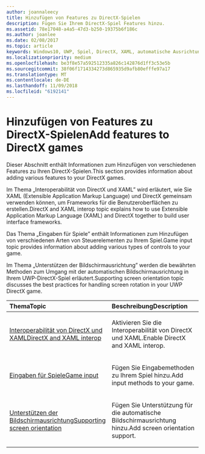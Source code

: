 ```yaml
---
author: joannaleecy
title: Hinzufügen von Features zu DirectX-Spielen
description: Fügen Sie Ihrem DirectX-Spiel Features hinzu.
ms.assetid: 78e17048-a4a5-47d3-b250-19375b6f186c
ms.author: joanlee
ms.date: 02/08/2017
ms.topic: article
keywords: Windows10, UWP, Spiel, DirectX, XAML, automatische Ausrichtung, Eingabe
ms.localizationpriority: medium
ms.openlocfilehash: be3f8e57a592512335a826c142876d1ff3c53e5b
ms.sourcegitcommit: 38f06f1714334273d865935d9afb80efffe97a17
ms.translationtype: MT
ms.contentlocale: de-DE
ms.lasthandoff: 11/09/2018
ms.locfileid: "6192141"
---
```

# <a name="add-features-to-directx-games"></a><span data-ttu-id="f3a45-104">Hinzufügen von Features zu DirectX-Spielen</span><span class="sxs-lookup"><span data-stu-id="f3a45-104">Add features to DirectX games</span></span>

<span data-ttu-id="f3a45-105">Dieser Abschnitt enthält Informationen zum Hinzufügen von verschiedenen Features zu Ihren DirectX-Spielen.</span><span class="sxs-lookup"><span data-stu-id="f3a45-105">This section provides information about adding various features to your DirectX games.</span></span>

<span data-ttu-id="f3a45-106">Im Thema „Interoperabilität von DirectX und XAML” wird erläutert, wie Sie XAML (Extensible Application Markup Language) und DirectX gemeinsam verwenden können, um Frameworks für die Benutzeroberflächen zu erstellen.</span><span class="sxs-lookup"><span data-stu-id="f3a45-106">DirectX and XAML interop topic explains how to use Extensible Application Markup Language (XAML) and DirectX together to build user interface frameworks.</span></span>

<span data-ttu-id="f3a45-107">Das Thema „Eingaben für Spiele” enthält Informationen zum Hinzufügen von verschiedenen Arten von Steuerelementen zu Ihrem Spiel.</span><span class="sxs-lookup"><span data-stu-id="f3a45-107">Game input topic provides information about adding various types of controls to your game.</span></span>

<span data-ttu-id="f3a45-108">Im Thema „Unterstützen der Bildschirmausrichtung” werden die bewährten Methoden zum Umgang mit der automatischen Bildschirmausrichtung in Ihrem UWP-DirectX-Spiel erläutert.</span><span class="sxs-lookup"><span data-stu-id="f3a45-108">Supporting screen orientation topic discusses the best practices for handling screen rotation in your UWP DirectX game.</span></span>

<table>
<colgroup>
<col width="50%" />
<col width="50%" />
</colgroup>
<thead>
<tr class="header">
<th align="left"><span data-ttu-id="f3a45-109">Thema</span><span class="sxs-lookup"><span data-stu-id="f3a45-109">Topic</span></span></th>
<th align="left"><span data-ttu-id="f3a45-110">Beschreibung</span><span class="sxs-lookup"><span data-stu-id="f3a45-110">Description</span></span></th>
</tr>
</thead>
<tbody>
<tr class="odd">
<td align="left"><p><a href="directx-and-xaml-interop.md"><span data-ttu-id="f3a45-111">Interoperabilität von DirectX und XAML</span><span class="sxs-lookup"><span data-stu-id="f3a45-111">DirectX and XAML interop</span></span></a></p></td>
<td align="left"><p><span data-ttu-id="f3a45-112">Aktivieren Sie die Interoperabilität von DirectX und XAML.</span><span class="sxs-lookup"><span data-stu-id="f3a45-112">Enable DirectX and XAML interop.</span></span></p></td>
</tr>
<tr class="even">
<td align="left"><p><a href="directx-game-input.md"><span data-ttu-id="f3a45-113">Eingaben für Spiele</span><span class="sxs-lookup"><span data-stu-id="f3a45-113">Game input</span></span></a></p></td>
<td align="left"><p><span data-ttu-id="f3a45-114">Fügen Sie Eingabemethoden zu Ihrem Spiel hinzu.</span><span class="sxs-lookup"><span data-stu-id="f3a45-114">Add input methods to your game.</span></span></p></td>
</tr>
<tr class="odd">
<td align="left"><p><a href="supporting-screen-rotation-directx-and-cpp.md"><span data-ttu-id="f3a45-115">Unterstützen der Bildschirmausrichtung</span><span class="sxs-lookup"><span data-stu-id="f3a45-115">Supporting screen orientation</span></span></a></p></td>
<td align="left"><p><span data-ttu-id="f3a45-116">Fügen Sie Unterstützung für die automatische Bildschirmausrichtung hinzu.</span><span class="sxs-lookup"><span data-stu-id="f3a45-116">Add screen orientation support.</span></span></p></td>
</tr>
</tbody>
</table>